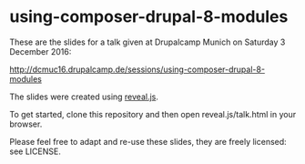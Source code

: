 # using-composer-drupal-8-modules

These are the slides for a talk given at Drupalcamp Munich on Saturday 3 December 2016:

http://dcmuc16.drupalcamp.de/sessions/using-composer-drupal-8-modules

The slides were created using [reveal.js](https://github.com/hakimel/reveal.js).

To get started, clone this repository and then open reveal.js/talk.html in your browser.

Please feel free to adapt and re-use these slides, they are freely licensed: see LICENSE.
